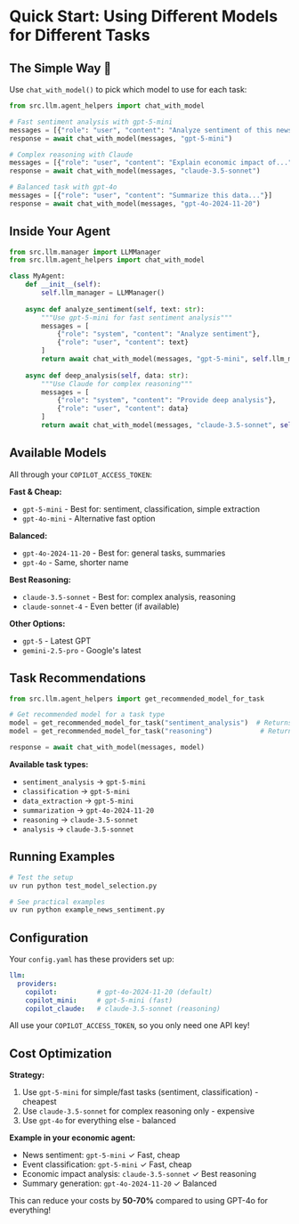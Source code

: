 # Quick Start: Using Different Models for Different Tasks

## The Simple Way 🚀

Use `chat_with_model()` to pick which model to use for each task:

```python
from src.llm.agent_helpers import chat_with_model

# Fast sentiment analysis with gpt-5-mini
messages = [{"role": "user", "content": "Analyze sentiment of this news..."}]
response = await chat_with_model(messages, "gpt-5-mini")

# Complex reasoning with Claude
messages = [{"role": "user", "content": "Explain economic impact of..."}]
response = await chat_with_model(messages, "claude-3.5-sonnet")

# Balanced task with gpt-4o
messages = [{"role": "user", "content": "Summarize this data..."}]
response = await chat_with_model(messages, "gpt-4o-2024-11-20")
```

## Inside Your Agent

```python
from src.llm.manager import LLMManager
from src.llm.agent_helpers import chat_with_model

class MyAgent:
    def __init__(self):
        self.llm_manager = LLMManager()
    
    async def analyze_sentiment(self, text: str):
        """Use gpt-5-mini for fast sentiment analysis"""
        messages = [
            {"role": "system", "content": "Analyze sentiment"},
            {"role": "user", "content": text}
        ]
        return await chat_with_model(messages, "gpt-5-mini", self.llm_manager)
    
    async def deep_analysis(self, data: str):
        """Use Claude for complex reasoning"""
        messages = [
            {"role": "system", "content": "Provide deep analysis"},
            {"role": "user", "content": data}
        ]
        return await chat_with_model(messages, "claude-3.5-sonnet", self.llm_manager)
```

## Available Models

All through your `COPILOT_ACCESS_TOKEN`:

**Fast & Cheap:**
- `gpt-5-mini` - Best for: sentiment, classification, simple extraction
- `gpt-4o-mini` - Alternative fast option

**Balanced:**
- `gpt-4o-2024-11-20` - Best for: general tasks, summaries
- `gpt-4o` - Same, shorter name

**Best Reasoning:**
- `claude-3.5-sonnet` - Best for: complex analysis, reasoning
- `claude-sonnet-4` - Even better (if available)

**Other Options:**
- `gpt-5` - Latest GPT
- `gemini-2.5-pro` - Google's latest

## Task Recommendations

```python
from src.llm.agent_helpers import get_recommended_model_for_task

# Get recommended model for a task type
model = get_recommended_model_for_task("sentiment_analysis")  # Returns "gpt-5-mini"
model = get_recommended_model_for_task("reasoning")            # Returns "claude-3.5-sonnet"

response = await chat_with_model(messages, model)
```

**Available task types:**
- `sentiment_analysis` → `gpt-5-mini`
- `classification` → `gpt-5-mini`
- `data_extraction` → `gpt-5-mini`
- `summarization` → `gpt-4o-2024-11-20`
- `reasoning` → `claude-3.5-sonnet`
- `analysis` → `claude-3.5-sonnet`

## Running Examples

```bash
# Test the setup
uv run python test_model_selection.py

# See practical examples
uv run python example_news_sentiment.py
```

## Configuration

Your `config.yaml` has these providers set up:

```yaml
llm:
  providers:
    copilot:          # gpt-4o-2024-11-20 (default)
    copilot_mini:     # gpt-5-mini (fast)
    copilot_claude:   # claude-3.5-sonnet (reasoning)
```

All use your `COPILOT_ACCESS_TOKEN`, so you only need one API key!

## Cost Optimization

**Strategy:**
1. Use `gpt-5-mini` for simple/fast tasks (sentiment, classification) - cheapest
2. Use `claude-3.5-sonnet` for complex reasoning only - expensive
3. Use `gpt-4o` for everything else - balanced

**Example in your economic agent:**
- News sentiment: `gpt-5-mini` ✓ Fast, cheap
- Event classification: `gpt-5-mini` ✓ Fast, cheap
- Economic impact analysis: `claude-3.5-sonnet` ✓ Best reasoning
- Summary generation: `gpt-4o-2024-11-20` ✓ Balanced

This can reduce your costs by **50-70%** compared to using GPT-4o for everything!


